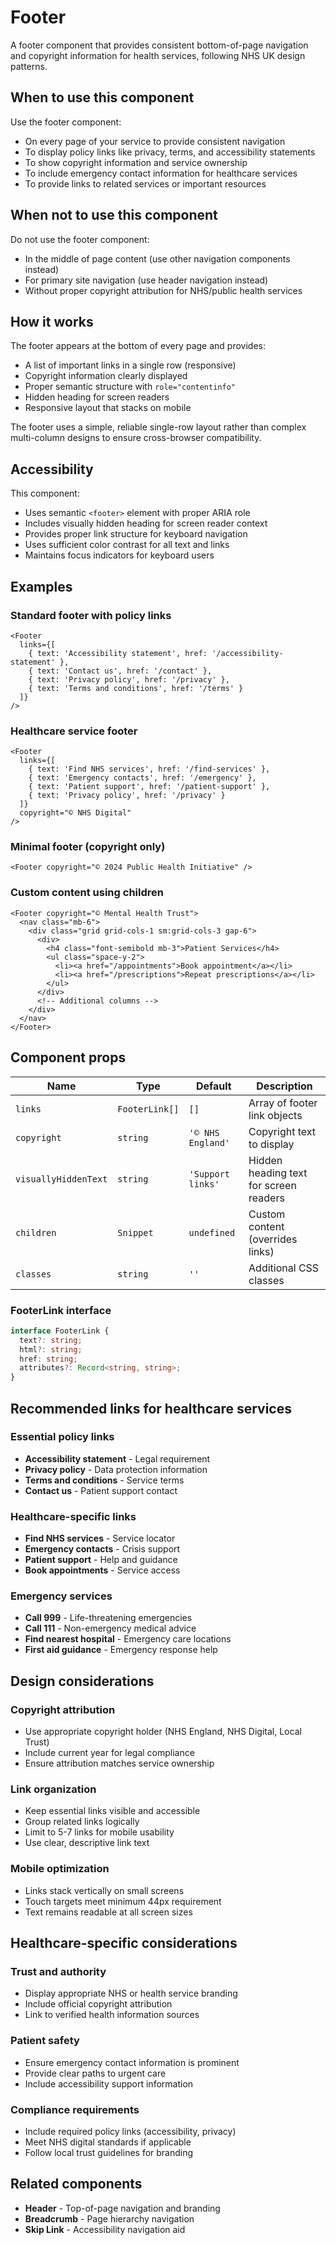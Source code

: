 # Footer

A footer component that provides consistent bottom-of-page navigation and copyright information for health services, following NHS UK design patterns.

## When to use this component

Use the footer component:

- On every page of your service to provide consistent navigation
- To display policy links like privacy, terms, and accessibility statements  
- To show copyright information and service ownership
- To include emergency contact information for healthcare services
- To provide links to related services or important resources

## When not to use this component

Do not use the footer component:

- In the middle of page content (use other navigation components instead)
- For primary site navigation (use header navigation instead)
- Without proper copyright attribution for NHS/public health services

## How it works

The footer appears at the bottom of every page and provides:

- A list of important links in a single row (responsive)
- Copyright information clearly displayed
- Proper semantic structure with `role="contentinfo"`
- Hidden heading for screen readers
- Responsive layout that stacks on mobile

The footer uses a simple, reliable single-row layout rather than complex multi-column designs to ensure cross-browser compatibility.

## Accessibility

This component:

- Uses semantic `<footer>` element with proper ARIA role
- Includes visually hidden heading for screen reader context
- Provides proper link structure for keyboard navigation
- Uses sufficient color contrast for all text and links
- Maintains focus indicators for keyboard users

## Examples

### Standard footer with policy links

```svelte
<Footer 
  links={[
    { text: 'Accessibility statement', href: '/accessibility-statement' },
    { text: 'Contact us', href: '/contact' },
    { text: 'Privacy policy', href: '/privacy' },
    { text: 'Terms and conditions', href: '/terms' }
  ]}
/>
```

### Healthcare service footer

```svelte
<Footer 
  links={[
    { text: 'Find NHS services', href: '/find-services' },
    { text: 'Emergency contacts', href: '/emergency' },
    { text: 'Patient support', href: '/patient-support' },
    { text: 'Privacy policy', href: '/privacy' }
  ]}
  copyright="© NHS Digital"
/>
```

### Minimal footer (copyright only)

```svelte
<Footer copyright="© 2024 Public Health Initiative" />
```

### Custom content using children

```svelte
<Footer copyright="© Mental Health Trust">
  <nav class="mb-6">
    <div class="grid grid-cols-1 sm:grid-cols-3 gap-6">
      <div>
        <h4 class="font-semibold mb-3">Patient Services</h4>
        <ul class="space-y-2">
          <li><a href="/appointments">Book appointment</a></li>
          <li><a href="/prescriptions">Repeat prescriptions</a></li>
        </ul>
      </div>
      <!-- Additional columns -->
    </div>
  </nav>
</Footer>
```

## Component props

| Name | Type | Default | Description |
| ---- | ---- | ------- | ----------- |
| `links` | `FooterLink[]` | `[]` | Array of footer link objects |
| `copyright` | `string` | `'© NHS England'` | Copyright text to display |
| `visuallyHiddenText` | `string` | `'Support links'` | Hidden heading text for screen readers |
| `children` | `Snippet` | `undefined` | Custom content (overrides links) |
| `classes` | `string` | `''` | Additional CSS classes |

### FooterLink interface

```typescript
interface FooterLink {
  text?: string;
  html?: string;
  href: string;
  attributes?: Record<string, string>;
}
```

## Recommended links for healthcare services

### Essential policy links
- **Accessibility statement** - Legal requirement
- **Privacy policy** - Data protection information  
- **Terms and conditions** - Service terms
- **Contact us** - Patient support contact

### Healthcare-specific links
- **Find NHS services** - Service locator
- **Emergency contacts** - Crisis support
- **Patient support** - Help and guidance
- **Book appointments** - Service access

### Emergency services
- **Call 999** - Life-threatening emergencies
- **Call 111** - Non-emergency medical advice
- **Find nearest hospital** - Emergency care locations
- **First aid guidance** - Emergency response help

## Design considerations

### Copyright attribution
- Use appropriate copyright holder (NHS England, NHS Digital, Local Trust)
- Include current year for legal compliance
- Ensure attribution matches service ownership

### Link organization
- Keep essential links visible and accessible
- Group related links logically
- Limit to 5-7 links for mobile usability
- Use clear, descriptive link text

### Mobile optimization
- Links stack vertically on small screens
- Touch targets meet minimum 44px requirement
- Text remains readable at all screen sizes

## Healthcare-specific considerations

### Trust and authority
- Display appropriate NHS or health service branding
- Include official copyright attribution
- Link to verified health information sources

### Patient safety
- Ensure emergency contact information is prominent
- Provide clear paths to urgent care
- Include accessibility support information

### Compliance requirements
- Include required policy links (accessibility, privacy)
- Meet NHS digital standards if applicable
- Follow local trust guidelines for branding

## Related components

- **Header** - Top-of-page navigation and branding
- **Breadcrumb** - Page hierarchy navigation
- **Skip Link** - Accessibility navigation aid